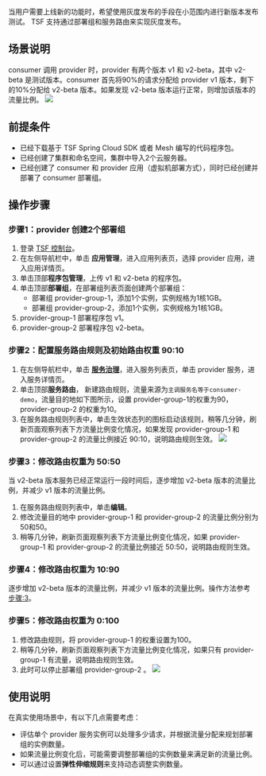 当用户需要上线新的功能时，希望使用灰度发布的手段在小范围内进行新版本发布测试。
TSF 支持通过部署组和服务路由来实现灰度发布。

## 场景说明

consumer 调用 provider 时，provider 有两个版本 v1 和 v2-beta，其中 v2-beta 是测试版本。consumer 首先将90%的请求分配给 provider v1 版本，剩下的10%分配给 v2-beta 版本。如果发现 v2-beta 版本运行正常，则增加该版本的流量比例。
![](https://main.qcloudimg.com/raw/150d52972ff0eeea9d825b4cd33ffded.png)

## 前提条件

- 已经下载基于 TSF Spring Cloud SDK 或者 Mesh 编写的代码程序包。
- 已经创建了集群和命名空间，集群中导入2个云服务器。
- 已经创建了 consumer 和 provider 应用（虚拟机部署方式），同时已经创建并部署了 consumer 部署组。

## 操作步骤

### 步骤1：provider 创建2个部署组

1. 登录 [TSF 控制台](https://console.cloud.tencent.com/tsf)。
2. 在左侧导航栏中，单击 **应用管理**，进入应用列表页，选择 provider 应用，进入应用详情页。
3. 单击顶部**程序包管理**，上传 v1 和 v2-beta 的程序包。
4. 单击顶部**部署组**，在部署组列表页面创建两个部署组：
   - 部署组 provider-group-1，添加1个实例，实例规格为1核1GB。
   - 部署组 provider-group-2，添加1个实例，实例规格为1核1GB。
5. provider-group-1 部署程序包 v1。
6. provider-group-2 部署程序包 v2-beta。

### 步骤2：配置服务路由规则及初始路由权重 90:10

1. 在左侧导航栏中，单击 **[服务治理](https://console.cloud.tencent.com/tsf/service)**，进入服务列表页，单击 provider 服务，进入服务详情页。
2. 单击顶部**服务路由**， 新建路由规则，流量来源为`主调服务名等于consumer-demo`，流量目的地如下图所示，设置 provider-group-1的权重为90，provider-group-2 的权重为10。
3. 在服务路由规则列表中，单击生效状态列的图标启动该规则，稍等几分钟，刷新页面观察列表下方流量比例变化情况，如果发现 provider-group-1 和 provider-group-2 的流量比例接近 90:10，说明路由规则生效。
   ![](https://main.qcloudimg.com/raw/e17397752be07cdf056c8481152339a9.jpg)



### 步骤3：修改路由权重为 50:50[](id:step3)

当 v2-beta 版本服务已经正常运行一段时间后，逐步增加 v2-beta 版本的流量比例，并减少 v1 版本的流量比例。

1. 在服务路由规则列表中，单击**编辑**。
2. 修改流量目的地中 provider-group-1 和 provider-group-2 的流量比例分别为50和50。
3. 稍等几分钟，刷新页面观察列表下方流量比例变化情况，如果 provider-group-1 和 provider-group-2 的流量比例接近 50:50，说明路由规则生效。

### 步骤4：修改路由权重为 10:90

逐步增加 v2-beta 版本的流量比例，并减少 v1 版本的流量比例。操作方法参考 [步骤:3](#step3)。

### 步骤5：修改路由权重为 0:100

1. 修改路由规则，将 provider-group-1 的权重设置为100。
2. 稍等几分钟，刷新页面观察列表下方流量比例变化情况，如果只有 provider-group-1 有流量，说明路由规则生效。
3. 此时可以停止部署组 provider-group-2 。
   ![](https://main.qcloudimg.com/raw/be467fe9ce0f4e487d8c4e438a3924e6.png)

## 使用说明

在真实使用场景中，有以下几点需要考虑：

- 评估单个 provider 服务实例可以处理多少请求，并根据流量分配来规划部署组的实例数量。
- 如果流量比例变化后，可能需要调整部署组的实例数量来满足新的流量比例。
- 可以通过设置**弹性伸缩规则**来支持动态调整实例数量。
